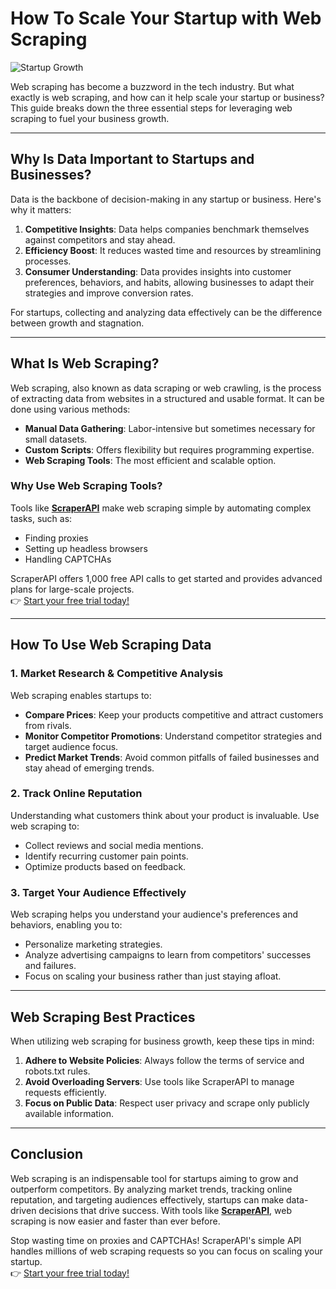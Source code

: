 # How To Scale Your Startup with Web Scraping

![Startup Growth](https://media2.dev.to/dynamic/image/width=800%2Cheight=%2Cfit=scale-down%2Cgravity=auto%2Cformat=auto/https%3A%2F%2Fthepracticaldev.s3.amazonaws.com%2Fi%2Fc05peabvw9fotfik95op.jpg)

Web scraping has become a buzzword in the tech industry. But what exactly is web scraping, and how can it help scale your startup or business? This guide breaks down the three essential steps for leveraging web scraping to fuel your business growth.

---

## Why Is Data Important to Startups and Businesses?

Data is the backbone of decision-making in any startup or business. Here's why it matters:

1. **Competitive Insights**: Data helps companies benchmark themselves against competitors and stay ahead.
2. **Efficiency Boost**: It reduces wasted time and resources by streamlining processes.
3. **Consumer Understanding**: Data provides insights into customer preferences, behaviors, and habits, allowing businesses to adapt their strategies and improve conversion rates.

For startups, collecting and analyzing data effectively can be the difference between growth and stagnation.

---

## What Is Web Scraping?

Web scraping, also known as data scraping or web crawling, is the process of extracting data from websites in a structured and usable format. It can be done using various methods:

- **Manual Data Gathering**: Labor-intensive but sometimes necessary for small datasets.
- **Custom Scripts**: Offers flexibility but requires programming expertise.
- **Web Scraping Tools**: The most efficient and scalable option.

### Why Use Web Scraping Tools?

Tools like **[ScraperAPI](https://bit.ly/Scraperapi)** make web scraping simple by automating complex tasks, such as:

- Finding proxies
- Setting up headless browsers
- Handling CAPTCHAs

ScraperAPI offers 1,000 free API calls to get started and provides advanced plans for large-scale projects.  
👉 [Start your free trial today!](https://bit.ly/Scraperapi)

---

## How To Use Web Scraping Data

### 1. **Market Research & Competitive Analysis**
Web scraping enables startups to:
- **Compare Prices**: Keep your products competitive and attract customers from rivals.
- **Monitor Competitor Promotions**: Understand competitor strategies and target audience focus.
- **Predict Market Trends**: Avoid common pitfalls of failed businesses and stay ahead of emerging trends.

### 2. **Track Online Reputation**
Understanding what customers think about your product is invaluable. Use web scraping to:
- Collect reviews and social media mentions.
- Identify recurring customer pain points.
- Optimize products based on feedback.

### 3. **Target Your Audience Effectively**
Web scraping helps you understand your audience's preferences and behaviors, enabling you to:
- Personalize marketing strategies.
- Analyze advertising campaigns to learn from competitors' successes and failures.
- Focus on scaling your business rather than just staying afloat.

---

## Web Scraping Best Practices

When utilizing web scraping for business growth, keep these tips in mind:

1. **Adhere to Website Policies**: Always follow the terms of service and robots.txt rules.
2. **Avoid Overloading Servers**: Use tools like ScraperAPI to manage requests efficiently.
3. **Focus on Public Data**: Respect user privacy and scrape only publicly available information.

---

## Conclusion

Web scraping is an indispensable tool for startups aiming to grow and outperform competitors. By analyzing market trends, tracking online reputation, and targeting audiences effectively, startups can make data-driven decisions that drive success. With tools like **[ScraperAPI](https://bit.ly/Scraperapi)**, web scraping is now easier and faster than ever before.

Stop wasting time on proxies and CAPTCHAs! ScraperAPI's simple API handles millions of web scraping requests so you can focus on scaling your startup.  
👉 [Start your free trial today!](https://bit.ly/Scraperapi)
